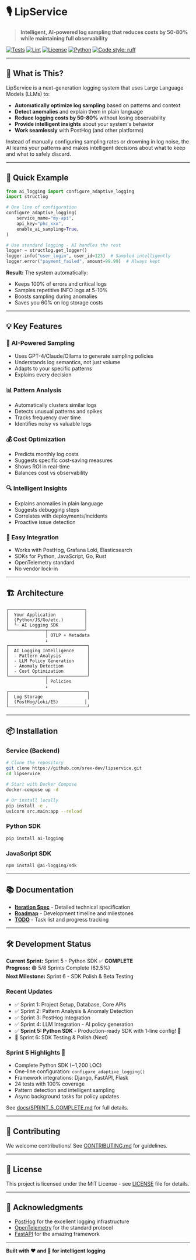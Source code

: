 # 🎙️ LipService

> **Intelligent, AI-powered log sampling that reduces costs by 50-80% while maintaining full observability**

[![Tests](https://github.com/srex-dev/lipservice/actions/workflows/test.yml/badge.svg)](https://github.com/srex-dev/lipservice/actions/workflows/test.yml)
[![Lint](https://github.com/srex-dev/lipservice/actions/workflows/lint.yml/badge.svg)](https://github.com/srex-dev/lipservice/actions/workflows/lint.yml)
[![License](https://img.shields.io/badge/license-MIT-blue)](LICENSE)
[![Python](https://img.shields.io/badge/python-3.11+-blue)](https://www.python.org/downloads/)
[![Code style: ruff](https://img.shields.io/badge/code%20style-ruff-000000.svg)](https://github.com/astral-sh/ruff)

---

## 🌟 What is This?

LipService is a next-generation logging system that uses Large Language Models (LLMs) to:

- **Automatically optimize log sampling** based on patterns and context
- **Detect anomalies** and explain them in plain language
- **Reduce logging costs by 50-80%** without losing observability
- **Provide intelligent insights** about your system's behavior
- **Work seamlessly** with PostHog (and other platforms)

Instead of manually configuring sampling rates or drowning in log noise, the AI learns your patterns and makes intelligent decisions about what to keep and what to safely discard.

---

## 🚀 Quick Example

```python
from ai_logging import configure_adaptive_logging
import structlog

# One line of configuration
configure_adaptive_logging(
    service_name="my-api",
    api_key="phc_xxx",
    enable_ai_sampling=True,
)

# Use standard logging - AI handles the rest
logger = structlog.get_logger()
logger.info("user_login", user_id=123)  # Sampled intelligently
logger.error("payment_failed", amount=99.99)  # Always kept
```

**Result:** The system automatically:
- Keeps 100% of errors and critical logs
- Samples repetitive INFO logs at 5-10%
- Boosts sampling during anomalies
- Saves you 60% on log storage costs

---

## 💡 Key Features

### 🧠 AI-Powered Sampling
- Uses GPT-4/Claude/Ollama to generate sampling policies
- Understands log semantics, not just volume
- Adapts to your specific patterns
- Explains every decision

### 📊 Pattern Analysis
- Automatically clusters similar logs
- Detects unusual patterns and spikes
- Tracks frequency over time
- Identifies noisy vs valuable logs

### 💰 Cost Optimization
- Predicts monthly log costs
- Suggests specific cost-saving measures
- Shows ROI in real-time
- Balances cost vs observability

### 🔍 Intelligent Insights
- Explains anomalies in plain language
- Suggests debugging steps
- Correlates with deployments/incidents
- Proactive issue detection

### 🔌 Easy Integration
- Works with PostHog, Grafana Loki, Elasticsearch
- SDKs for Python, JavaScript, Go, Rust
- OpenTelemetry standard
- No vendor lock-in

---

## 🏗️ Architecture

```
┌─────────────────────────────┐
│  Your Application           │
│  (Python/JS/Go/etc.)        │
│  └─ AI Logging SDK          │
└──────────────┬──────────────┘
               │ OTLP + Metadata
               ↓
┌──────────────────────────────┐
│  AI Logging Intelligence     │
│  - Pattern Analysis          │
│  - LLM Policy Generation     │
│  - Anomaly Detection         │
│  - Cost Optimization         │
└──────────────┬───────────────┘
               │ Policies
               ↓
┌──────────────────────────────┐
│  Log Storage                 │
│  (PostHog/Loki/ES)          │
└──────────────────────────────┘
```

---

## 📦 Installation

### Service (Backend)
```bash
# Clone the repository
git clone https://github.com/srex-dev/lipservice.git
cd lipservice

# Start with Docker Compose
docker-compose up -d

# Or install locally
pip install -e .
uvicorn src.main:app --reload
```

### Python SDK
```bash
pip install ai-logging
```

### JavaScript SDK
```bash
npm install @ai-logging/sdk
```

---

## 📚 Documentation

- [**Iteration Spec**](ITERATION_SPEC.md) - Detailed technical specification
- [**Roadmap**](ROADMAP.md) - Development timeline and milestones
- [**TODO**](TODO.md) - Task list and progress tracking

---

## 🛠️ Development Status

**Current Sprint:** Sprint 5 - Python SDK ✅ **COMPLETE**  
**Progress:** 🟢 5/8 Sprints Complete (62.5%)  
**Next Milestone:** Sprint 6 - SDK Polish & Beta Testing

### Recent Updates
- ✅ Sprint 1: Project Setup, Database, Core APIs
- ✅ Sprint 2: Pattern Analysis & Anomaly Detection
- ✅ Sprint 3: PostHog Integration
- ✅ Sprint 4: LLM Integration - AI policy generation
- ✅ **Sprint 5: Python SDK** - Production-ready SDK with 1-line config! 🐍
- 🚧 Sprint 6: SDK Testing & Polish (Next)

### Sprint 5 Highlights 🐍
- Complete Python SDK (~1,200 LOC)
- One-line configuration: `configure_adaptive_logging()`
- Framework integrations: Django, FastAPI, Flask
- 24 tests with 100% coverage
- Pattern detection and intelligent sampling
- Async background tasks for policy updates

See [docs/SPRINT_5_COMPLETE.md](docs/SPRINT_5_COMPLETE.md) for full details.

---

## 🤝 Contributing

We welcome contributions! See [CONTRIBUTING.md](CONTRIBUTING.md) for guidelines.

---

## 📄 License

This project is licensed under the MIT License - see [LICENSE](LICENSE) file for details.

---

## 🙏 Acknowledgments

- [PostHog](https://posthog.com) for the excellent logging infrastructure
- [OpenTelemetry](https://opentelemetry.io) for the standard protocol
- [FastAPI](https://fastapi.tiangolo.com) for the amazing framework

---

**Built with ❤️ and 🤖 for intelligent logging**


